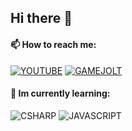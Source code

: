 ## Hi there 👋
#### **📫 How to reach me:**
[![YOUTUBE](https://img.shields.io/youtube/channel/subscribers/UCuD1YnV7VZiXTGxY_C_qjbg?label=YOUTUBE&logo=youtube&style=plastic)](https://www.youtube.com/channel/UCuD1YnV7VZiXTGxY_C_qjbg``) [![GAMEJOLT](https://img.shields.io/static/v1?label=GAMEJOLT&message=43&color=green&logo=gamejolt&style=plastic&logoColor=white)](https://vk.cc/cjSlRI)
#### 🌱 Im currently learning:
![CSHARP](https://img.shields.io/static/v1?label=CODE&message=CSHARP&logo=csharp&style=plastic&logoColor=white) ![JAVASCRIPT](https://img.shields.io/static/v1?label=CODE&message=JAVASCRIPT&logo=javascript&style=plastic)

<!--
**DinacoStudio/DinacoStudio** is a ✨ _special_ ✨ repository because its `README.md` (this file) appears on your GitHub profile.

Here are some ideas to get you started:

- 🔭 I’m currently working on ...
- 🌱 I’m currently learning ...
- 👯 I’m looking to collaborate on ...
- 🤔 I’m looking for help with ...
- 💬 Ask me about ...
- 📫 How to reach me: ...
- 😄 Pronouns: ...
- ⚡ Fun fact: ...
-->
